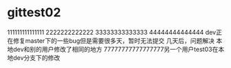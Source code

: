 # gittest02
111111111111111
2222222222222
33333333333333
44444444444444
dev正在修复master下的一些bug但是需要很多天，暂时无法提交
几天后，问题解决
本地dev和别的用户修改了相同的地方
77777777777777777另一个用户test03在本地dev分支下的修改
